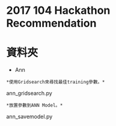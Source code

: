 # 2017 104 Hackathon Recommendation
# 資料夾
* Ann
```
*使用Gridsearch來尋找最佳training參數。*
```
ann_gridsearch.py
```
*放置參數到ANN Model。*
```
ann_savemodel.py
```
